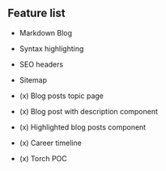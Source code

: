## Feature list

* Markdown Blog
* Syntax highlighting
* SEO headers
* Sitemap

* (x) Blog posts topic page
* (x) Blog post with description component
* (x) Highlighted blog posts component
* (x) Career timeline
* (x) Torch POC